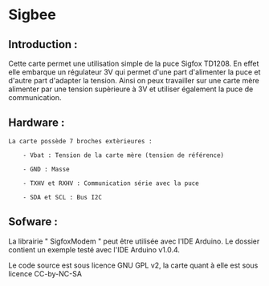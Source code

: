 # Sigbee

Introduction : 
--------------

Cette carte permet une utilisation simple de la puce Sigfox TD1208. En effet elle embarque un régulateur 3V qui permet d'une part d'alimenter la puce et d'autre part d'adapter la tension.
Ainsi on peux travailler sur une carte mère alimenter par une tension supèrieure à 3V et utiliser également la puce de communication.


Hardware : 
----------

	La carte possède 7 broches extèrieures : 

		- Vbat : Tension de la carte mère (tension de référence)

		- GND : Masse

		- TXHV et RXHV : Communication série avec la puce

		- SDA et SCL : Bus I2C
		
Sofware : 
---------

La librairie " SigfoxModem " peut être utilisée avec l'IDE Arduino. Le dossier contient un exemple testé avec l'IDE Arduino v1.0.4.
	
Le code source est sous licence GNU GPL v2, la carte quant à elle est sous licence CC-by-NC-SA
